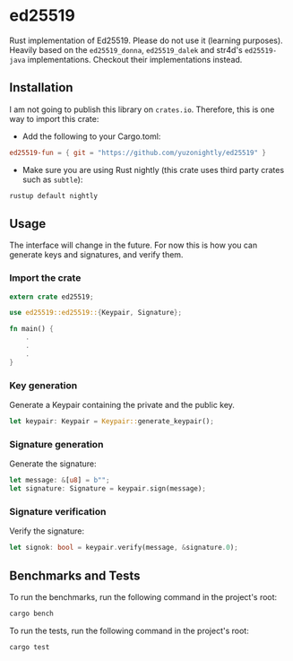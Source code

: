 # ed25519

Rust implementation of Ed25519. Please do not use it (learning purposes). Heavily based on the `ed25519_donna`, `ed25519_dalek` and str4d's `ed25519-java` implementations. Checkout their implementations instead.

## Installation

I am not going to publish this library on `crates.io`. Therefore, this is one way to import this crate:

- Add the following to your Cargo.toml:

```toml
ed25519-fun = { git = "https://github.com/yuzonightly/ed25519" }
```

- Make sure you are using Rust nightly (this crate uses third party crates such as `subtle`):

```bash
rustup default nightly
```

## Usage

The interface will change in the future. For now this is how you can generate keys and signatures, and verify them.

### Import the crate

```rust
extern crate ed25519;

use ed25519::ed25519::{Keypair, Signature};

fn main() {
    .
    .
    .
}
```

### Key generation

Generate a Keypair containing the private and the public key.

```rust
let keypair: Keypair = Keypair::generate_keypair();
```

### Signature generation

Generate the signature:

```rust
let message: &[u8] = b"";
let signature: Signature = keypair.sign(message);
```

### Signature verification

Verify the signature:

```rust
let signok: bool = keypair.verify(message, &signature.0);
```

## Benchmarks and Tests

To run the benchmarks, run the following command in the project's root:

```bash
cargo bench
```

To run the tests, run the following command in the project's root:

```bash
cargo test
```
